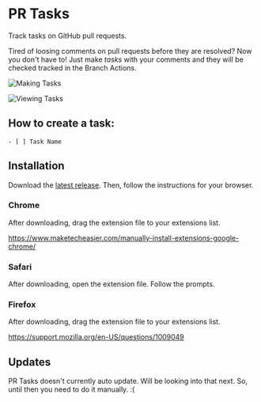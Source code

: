 # PR Tasks

Track tasks on GitHub pull requests.

Tired of loosing comments on pull requests before they are resolved? Now you don't
have to! Just make *tasks* with your comments and they will be checked tracked in the
Branch Actions.

![Making Tasks](http://d.pr/i/1jbp6.png)

![Viewing Tasks](http://d.pr/i/1han9.png)


## How to create a task:

```
- [ ] Task Name
```

## Installation

Download the [latest release](https://github.com/seanhealy/PR-Tasks/releases/latest).
Then, follow the instructions for your browser.

### Chrome

After downloading, drag the extension file to your extensions list.

https://www.maketecheasier.com/manually-install-extensions-google-chrome/

### Safari

After downloading, open the extension file. Follow the prompts.

### Firefox

After downloading, drag the extension file to your extensions list.

https://support.mozilla.org/en-US/questions/1009049

## Updates

PR Tasks doesn't currently auto update. Will be looking into that next. So, until then you need to do it manually. :(
